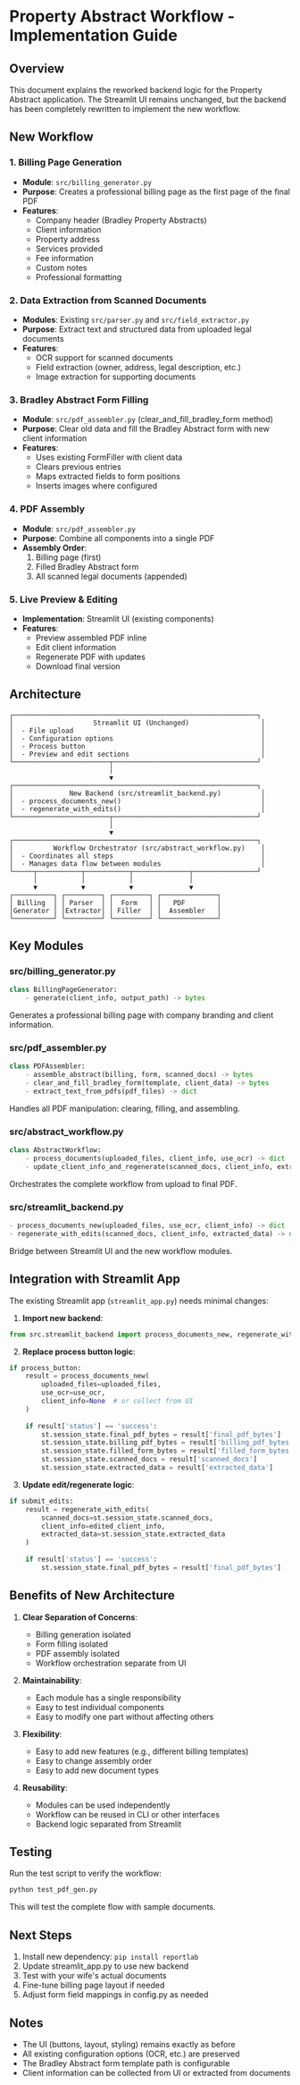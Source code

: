 # Property Abstract Workflow - Implementation Guide

## Overview
This document explains the reworked backend logic for the Property Abstract application. The Streamlit UI remains unchanged, but the backend has been completely rewritten to implement the new workflow.

## New Workflow

### 1. **Billing Page Generation**
- **Module**: `src/billing_generator.py`
- **Purpose**: Creates a professional billing page as the first page of the final PDF
- **Features**:
  - Company header (Bradley Property Abstracts)
  - Client information
  - Property address
  - Services provided
  - Fee information
  - Custom notes
  - Professional formatting

### 2. **Data Extraction from Scanned Documents**
- **Modules**: Existing `src/parser.py` and `src/field_extractor.py`
- **Purpose**: Extract text and structured data from uploaded legal documents
- **Features**:
  - OCR support for scanned documents
  - Field extraction (owner, address, legal description, etc.)
  - Image extraction for supporting documents

### 3. **Bradley Abstract Form Filling**
- **Module**: `src/pdf_assembler.py` (clear_and_fill_bradley_form method)
- **Purpose**: Clear old data and fill the Bradley Abstract form with new client information
- **Features**:
  - Uses existing FormFiller with client data
  - Clears previous entries
  - Maps extracted fields to form positions
  - Inserts images where configured

### 4. **PDF Assembly**
- **Module**: `src/pdf_assembler.py`
- **Purpose**: Combine all components into a single PDF
- **Assembly Order**:
  1. Billing page (first)
  2. Filled Bradley Abstract form
  3. All scanned legal documents (appended)

### 5. **Live Preview & Editing**
- **Implementation**: Streamlit UI (existing components)
- **Features**:
  - Preview assembled PDF inline
  - Edit client information
  - Regenerate PDF with updates
  - Download final version

## Architecture

```
┌─────────────────────────────────────────────────────────────┐
│                    Streamlit UI (Unchanged)                  │
│  - File upload                                               │
│  - Configuration options                                     │
│  - Process button                                            │
│  - Preview and edit sections                                 │
└────────────────────────┬────────────────────────────────────┘
                         │
                         ▼
┌─────────────────────────────────────────────────────────────┐
│              New Backend (src/streamlit_backend.py)          │
│  - process_documents_new()                                   │
│  - regenerate_with_edits()                                   │
└────────────────────────┬────────────────────────────────────┘
                         │
                         ▼
┌─────────────────────────────────────────────────────────────┐
│          Workflow Orchestrator (src/abstract_workflow.py)    │
│  - Coordinates all steps                                     │
│  - Manages data flow between modules                         │
└─────┬───────────┬───────────┬──────────────┬────────────────┘
      │           │           │              │
      ▼           ▼           ▼              ▼
┌──────────┐ ┌─────────┐ ┌─────────┐ ┌──────────────┐
│ Billing  │ │ Parser  │ │  Form   │ │   PDF        │
│Generator │ │Extractor│ │ Filler  │ │  Assembler   │
└──────────┘ └─────────┘ └─────────┘ └──────────────┘
```

## Key Modules

### src/billing_generator.py
```python
class BillingPageGenerator:
    - generate(client_info, output_path) -> bytes
```
Generates a professional billing page with company branding and client information.

### src/pdf_assembler.py
```python
class PDFAssembler:
    - assemble_abstract(billing, form, scanned_docs) -> bytes
    - clear_and_fill_bradley_form(template, client_data) -> bytes
    - extract_text_from_pdfs(pdf_files) -> dict
```
Handles all PDF manipulation: clearing, filling, and assembling.

### src/abstract_workflow.py
```python
class AbstractWorkflow:
    - process_documents(uploaded_files, client_info, use_ocr) -> dict
    - update_client_info_and_regenerate(scanned_docs, client_info, extracted_data) -> dict
```
Orchestrates the complete workflow from upload to final PDF.

### src/streamlit_backend.py
```python
- process_documents_new(uploaded_files, use_ocr, client_info) -> dict
- regenerate_with_edits(scanned_docs, client_info, extracted_data) -> dict
```
Bridge between Streamlit UI and the new workflow modules.

## Integration with Streamlit App

The existing Streamlit app (`streamlit_app.py`) needs minimal changes:

1. **Import new backend**:
```python
from src.streamlit_backend import process_documents_new, regenerate_with_edits
```

2. **Replace process button logic**:
```python
if process_button:
    result = process_documents_new(
        uploaded_files=uploaded_files,
        use_ocr=use_ocr,
        client_info=None  # or collect from UI
    )
    
    if result['status'] == 'success':
        st.session_state.final_pdf_bytes = result['final_pdf_bytes']
        st.session_state.billing_pdf_bytes = result['billing_pdf_bytes']
        st.session_state.filled_form_bytes = result['filled_form_bytes']
        st.session_state.scanned_docs = result['scanned_docs']
        st.session_state.extracted_data = result['extracted_data']
```

3. **Update edit/regenerate logic**:
```python
if submit_edits:
    result = regenerate_with_edits(
        scanned_docs=st.session_state.scanned_docs,
        client_info=edited_client_info,
        extracted_data=st.session_state.extracted_data
    )
    
    if result['status'] == 'success':
        st.session_state.final_pdf_bytes = result['final_pdf_bytes']
```

## Benefits of New Architecture

1. **Clear Separation of Concerns**:
   - Billing generation isolated
   - Form filling isolated
   - PDF assembly isolated
   - Workflow orchestration separate from UI

2. **Maintainability**:
   - Each module has a single responsibility
   - Easy to test individual components
   - Easy to modify one part without affecting others

3. **Flexibility**:
   - Easy to add new features (e.g., different billing templates)
   - Easy to change assembly order
   - Easy to add new document types

4. **Reusability**:
   - Modules can be used independently
   - Workflow can be reused in CLI or other interfaces
   - Backend logic separated from Streamlit

## Testing

Run the test script to verify the workflow:
```bash
python test_pdf_gen.py
```

This will test the complete flow with sample documents.

## Next Steps

1. Install new dependency: `pip install reportlab`
2. Update streamlit_app.py to use new backend
3. Test with your wife's actual documents
4. Fine-tune billing page layout if needed
5. Adjust form field mappings in config.py as needed

## Notes

- The UI (buttons, layout, styling) remains exactly as before
- All existing configuration options (OCR, etc.) are preserved
- The Bradley Abstract form template path is configurable
- Client information can be collected from UI or extracted from documents
